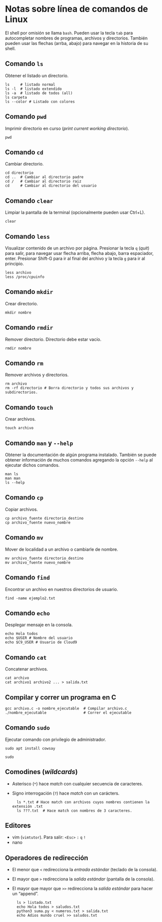 # Notas sobre línea de comandos de Linux

El shell por omisión se llama `bash`. Pueden usar la tecla `tab` para autocompletar nombres de programas, archivos y directorios. También pueden usar las flechas (arrba, abajo) para navegar en la historia de su shell.

## Comando `ls`

Obtener el listado un directorio.

    ls     # listado normal
    ls -l  # listado extendido
    ls -a  # listado de todos (all)
    ls carpeta
    ls --color # Listado con colores

## Comando `pwd`

Imprimir directorio en curso (_print current working directorio_).

    pwd

## Comando `cd`

Cambiar directorio.

    cd directorio
    cd ..  # Cambiar al directorio padre
    cd /   # Cambiar al directorio raiz
    cd     # Cambiar al directorio del usuario

## Comando `clear`

Limpiar la pantalla de la terminal (opcionalmente pueden usar Ctrl+L).

    clear

## Comando `less`

Visualizar contenido de un archivo por página. Presionar la tecla `q` (_quit_) para salir, para navegar usar flecha arriba, flecha abajo, barra espaciador, enter. Presionar Shift-G para ir al final del archivo y la tecla `g` para ir al principio.

    less archivo
    less /proc/cpuinfo

## Comando `mkdir`

Crear directorio.

    mkdir nombre

## Comando `rmdir`

Remover directorio. Directorio debe estar vacío.

    rmdir nombre

## Comando `rm`

Remover archivos y directorios.

    rm archivo
    rm -rf directorio # Borra directorio y todos sus archivos y subdirectorios.

## Comando `touch`

Crear archivos.

    touch archivo

## Comando `man` y `--help`

Obtener la documentación de algún programa instalado. También se puede obtener información de muchos comandos agregando la opción `--help` al ejecutar dichos comandos.

    man ls
    man man
    ls --help

## Comando `cp`

Copiar archivos.

    cp archivo_fuente directorio_destino
    cp archivo_fuente nuevo_nombre

## Comando `mv`

Mover de localidad a un archivo o cambiarle de nombre.

    mv archivo_fuente directorio_destino
    mv archivo_fuente nuevo_nombre

## Comando `find`

Encontrar un archivo en nuestros directorios de usuario.

    find -name ejemplo2.txt

## Comando `echo`

Desplegar mensaje en la consola.

    echo Hola todos
    echo $USER # Nombre del usuario
    echo $C9_USER # Usuario de Cloud9

## Comando `cat`

Concatenar archivos.

    cat archivo
    cat archivo1 archivo2 ... > salida.txt

## Compilar y correr un programa en C

    gcc archivo.c -o nombre_ejecutable  # Compilar archivo.c
    ./nombre_ejecutable                 # Correr el ejecutable

## Comando `sudo`

Ejecutar comando con privilegio de administrador.

    sudo apt install cowsay

    sudo

## Comodines (_wildcards_)

* Asterisco (`*`) hace _match_ con cualquier secuencia de caracteres.
* Signo interrogación (`?`) hace _match_ con un carácters.

        ls *.txt # Hace match con archivos cuyos nombres contienen la extensión .txt
        ls ???.txt  # Hace match con nombres de 3 caracteres.

## Editores

* vim (`vimtutor`). Para salir: `<Esc>`  `:` `q` `!`
* nano

## Operadores de redirección

* El menor que `<` redirecciona la _entrada estándar_ (teclado de la consola).
* El mayor que `>` redirecciona la _salida estándar_ (pantalla de la consola).
* El mayor que mayor que `>>` redirecciona la _salida estándar_ para hacer un “append”.

        ls > listado.txt
        echo Hola todos > saludos.txt
        python3 suma.py < numeros.txt > salida.txt
        echo Adios mundo cruel >> saludos.txt





